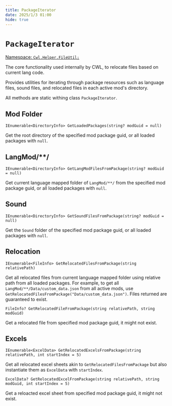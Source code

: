 ```yaml
---
title: PackageIterator
date: 2025/1/3 01:00
hide: true
---
```


# `PackageIterator`

[Namespace: `Cwl.Helper.FileUtil;`](https://github.com/gottyduke/Elin.Plugins/tree/master/CustomWhateverLoader/Helper/FileUtil)

The core functionality used internally by CWL, to relocate files based on current lang code.

Provides utilities for iterating through package resources such as language files, sound files, and relocated files in each active mod's directory.

All methods are static withing class `PackageIterator`.

## Mod Folder
```cs:no-line-numbers
IEnumerable<DirectoryInfo> GetLoadedPackages(string? modGuid = null)
```

Get the root directory of the specified mod package guid, or all loaded packages with `null`.

## LangMod/**/
```cs:no-line-numbers
IEnumerable<DirectoryInfo> GetLangModFilesFromPackage(string? modGuid = null)
```

Get current language mapped folder of `LangMod/**/` from the specified mod package guid, or all loaded packages with `null`.

## Sound
```cs:no-line-numbers
IEnumerable<DirectoryInfo> GetSoundFilesFromPackage(string? modGuid = null)
```

Get the `Sound` folder of the specified mod package guid, or all loaded packages with `null`.

## Relocation
```cs:no-line-numbers
IEnumerable<FileInfo> GetRelocatedFilesFromPackage(string relativePath)
```

Get all relocated files from current language mapped folder using relative path from all loaded packages. For example, to get all `LangMod/**/Data/custom_data.json` from all active mods, use `GetRelocatedFilesFromPackage("Data/custom_data.json")`. Files returned are guaranteed to exist.

```cs:no-line-numbers
FileInfo? GetRelocatedFileFromPackage(string relativePath, string modGuid)
```

Get a relocated file from specified mod package guid, it might not exist.

## Excels
```cs:no-line-numbers
IEnumerable<ExcelData> GetRelocatedExcelsFromPackage(string relativePath, int startIndex = 5)
```

Get all relocated excel sheets akin to `GetRelocatedFilesFromPackage` but also instantiate them as `ExcelData` with `startIndex`.

```cs:no-line-numbers
ExcelData? GetRelocatedExcelFromPackage(string relativePath, string modGuid, int startIndex = 5)
```

Get a reloacted excel sheet from specified mod package guid, it might not exist.